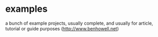 examples
========
a bunch of example projects, usually complete, and usually for article, tutorial or guide purposes (http://www.benhowell.net)
